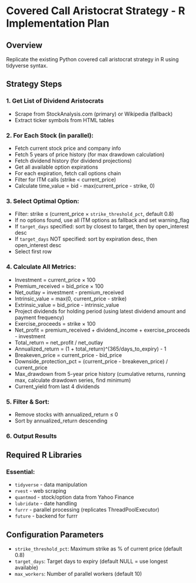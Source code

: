 # Covered Call Aristocrat Strategy - R Implementation Plan

## Overview
Replicate the existing Python covered call aristocrat strategy in R using tidyverse syntax.

## Strategy Steps

### 1. Get List of Dividend Aristocrats
- Scrape from StockAnalysis.com (primary) or Wikipedia (fallback)
- Extract ticker symbols from HTML tables

### 2. For Each Stock (in parallel):
- Fetch current stock price and company info
- Fetch 5 years of price history (for max drawdown calculation)
- Fetch dividend history (for dividend projections)
- Get all available option expirations
- For each expiration, fetch call options chain
- Filter for ITM calls (strike < current_price)
- Calculate time_value = bid - max(current_price - strike, 0)

### 3. Select Optimal Option:
- Filter: strike ≤ (current_price × `strike_threshold_pct`, default 0.8)
- If no options found, use all ITM options as fallback and set warning_flag
- If `target_days` specified: sort by closest to target, then by open_interest desc
- If `target_days` NOT specified: sort by expiration desc, then open_interest desc
- Select first row

### 4. Calculate All Metrics:
- Investment = current_price × 100
- Premium_received = bid_price × 100
- Net_outlay = investment - premium_received
- Intrinsic_value = max(0, current_price - strike)
- Extrinsic_value = bid_price - intrinsic_value
- Project dividends for holding period (using latest dividend amount and payment frequency)
- Exercise_proceeds = strike × 100
- Net_profit = premium_received + dividend_income + exercise_proceeds - investment
- Total_return = net_profit / net_outlay
- Annualized_return = (1 + total_return)^(365/days_to_expiry) - 1
- Breakeven_price = current_price - bid_price
- Downside_protection_pct = (current_price - breakeven_price) / current_price
- Max_drawdown from 5-year price history (cumulative returns, running max, calculate drawdown series, find minimum)
- Current_yield from last 4 dividends

### 5. Filter & Sort:
- Remove stocks with annualized_return ≤ 0
- Sort by annualized_return descending

### 6. Output Results

## Required R Libraries

### Essential:
- `tidyverse` - data manipulation
- `rvest` - web scraping
- `quantmod` - stock/option data from Yahoo Finance
- `lubridate` - date handling
- `furrr` - parallel processing (replicates ThreadPoolExecutor)
- `future` - backend for furrr

## Configuration Parameters

- `strike_threshold_pct`: Maximum strike as % of current price (default 0.8)
- `target_days`: Target days to expiry (default NULL = use longest available)
- `max_workers`: Number of parallel workers (default 10)